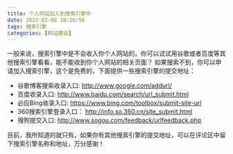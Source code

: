 ```yaml
---
title: 个人网站加入到搜索引擎中
date: 2022-02-08 18:26:58
tags: 搜索引擎
categories: [网站建设]
---
```

一般来说，搜索引擎中是不会收入你个人网站的，你可以试试用谷歌或者百度等其他搜索引擎看看，能不能收到你个人网站的相关页面？
如果搜索不到，你可以申请加入搜索引擎，这个是免费的，下面提供一些搜索引擎的提交地址：

- 谷歌博客搜索收录入口:
  http://www.google.com/addurl/
- 百度收录入口:
  http://www.baidu.com/search/url_submit.html
- 必应Bing收录入口:
  https://www.bing.com/toolbox/submit-site-url
- 360搜索引擎登录入口：
  http://info.so.360.cn/site_submit.html
- 搜狗提交入口:
  http://www.sogou.com/feedback/urlfeedback.php

目前，我所知道的就只有，如果你有其他搜索引擎的提交地址，可以在评论区中留下搜索引擎名称和地址，万分感谢！

